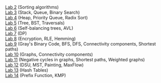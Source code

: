 [Lab 2](https://github.com/RuReVange/ITMO.Data-Structures-And-Algorithms/tree/main/Laboratory№2)
(Sorting algorithms)<br/>
[Lab 3](https://github.com/RuReVange/ITMO.Data-Structures-And-Algorithms/tree/main/Laboratory№3)
(Stack, Queue, Binary Search)<br/>
[Lab 4](https://github.com/RuReVange/ITMO.Data-Structures-And-Algorithms/tree/main/Laboratory№4)
(Heap, Priority Queue, Radix Sort)<br/>
[Lab 5](https://github.com/RuReVange/ITMO.Data-Structures-And-Algorithms/tree/main/Laboratory№5)
(Tree, BST, Traversals)<br/>
[Lab 6](https://github.com/RuReVange/ITMO.Data-Structures-And-Algorithms/tree/main/Laboratory№6)
(Self-balancing trees, AVL)<br/>
[Lab 7](https://github.com/RuReVange/ITMO.Data-Structures-And-Algorithms/tree/main/Laboratory№7)
(DP)<br/>
[Lab 8](https://github.com/RuReVange/ITMO.Data-Structures-And-Algorithms/tree/main/Laboratory№8)
(Encryption, RLE, Hemming)<br/>
[Lab 9](https://github.com/RuReVange/ITMO.Data-Structures-And-Algorithms/tree/main/Laboratory№9)
(Gray's Binary Code, BFS, DFS, Connectivity components, Shortest paths)<br/>
[Lab 10](https://github.com/RuReVange/ITMO.Data-Structures-And-Algorithms/tree/main/Laboratory№10)
(Graphs, Connectivity components)<br/>
[Lab 11](https://github.com/RuReVange/ITMO.Data-Structures-And-Algorithms/tree/main/Laboratory№11)
(Negative cycles in graphs, Shortest paths, Weighted graphs)<br/>
[Lab 12](https://github.com/RuReVange/ITMO.Data-Structures-And-Algorithms/tree/main/Laboratory№12)
(DSU, MST, Painting, MaxFlow)<br/>
[Lab 13](https://github.com/RuReVange/ITMO.Data-Structures-And-Algorithms/tree/main/Laboratory№13)
(Hash Tables)<br/>
[Lab 14](https://github.com/RuReVange/ITMO.Data-Structures-And-Algorithms/tree/main/Laboratory№14)
(Prefix Function, KMP)
